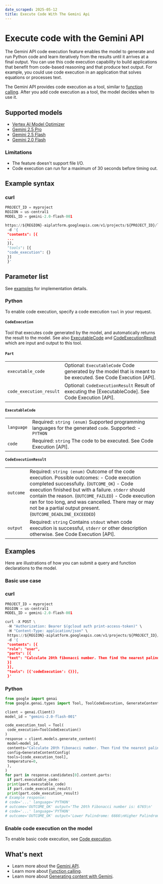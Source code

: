 ```yaml
---
date_scraped: 2025-05-12
title: Execute Code With The Gemini Api
---
```


# Execute code with the Gemini API 

The Gemini API code execution feature enables the model to generate and run
Python code and learn iteratively from the results until it arrives at a final
output. You can use this code execution capability to build applications that
benefit from code-based reasoning and that produce text output. For example,
you could use code execution in an application that solves equations or
processes text.

The Gemini API provides code execution as a tool, similar to
[function calling](https://cloud.google.com/vertex-ai/generative-ai/docs/model-reference/function-calling). After
you add code execution as a tool, the model decides when to use it.

## Supported models

- [Vertex AI Model Optimizer](https://cloud.google.com/vertex-ai/generative-ai/docs/model-reference/vertex-ai-model-optimizer)
- [Gemini 2.5 Pro](https://cloud.google.com/vertex-ai/generative-ai/docs/models/gemini/2-5-pro)
- [Gemini 2.5 Flash](../models/gemini/2-5-flash.md)
- [Gemini 2.0 Flash](../models/gemini/2-0-flash.md)

### Limitations

- The feature doesn't support file I/O.
- Code execution can run for a maximum of 30 seconds before timing out.

## Example syntax

### curl

```python
PROJECT_ID = myproject
REGION = us-central1
MODEL_ID = gemini-2.0-flash-001

https://${REGION}-aiplatform.googleapis.com/v1/projects/${PROJECT_ID}/locations/${REGION}/publishers/google/models/${MODEL_ID}:generateContent \
 -d '{
 "contents": [{
 ...
 }],
 "tools": [{
 "code_execution": {}
 }]
 }'
```

## Parameter list

See [examples](#examples) for implementation details.

### Python

To enable code execution, specify a code execution `tool` in your request.

#### `CodeExecution`

Tool that executes code generated by the model, and automatically returns the result to the model. See also [ExecutableCode](#executablecode) and [CodeExecutionResult](#codeexecutionresult) which are input and output to this tool.

#### `Part`

| | |
| --- | --- |
| `executable_code` | Optional: `ExecutableCode` Code generated by the model that is meant to be executed. See Code Execution [API]. |
| `code_execution_result` | Optional: `CodeExecutionResult` Result of executing the [ExecutableCode]. See Code Execution [API]. |

#### `ExecutableCode`

| | |
| --- | --- |
| `language` | Required: `string (enum)` Supported programming languages for the generated `code`. Supported: - `PYTHON` |
| `code` | Required: `string` The code to be executed. See Code Execution [API]. |

#### `CodeExecutionResult`

| | |
| --- | --- |
| `outcome` | Required: `string (enum)` Outcome of the code execution. Possible outcomes: - Code execution completed successfully. (`OUTCOME_OK`) - Code execution finished but with a failure. `stderr` should contain the reason. (`OUTCOME_FAILED`) - Code execution ran for too long, and was cancelled. There may or may not be a partial output present. (`OUTCOME_DEADLINE_EXCEEDED`) |
| `output` | Required: `string` Contains `stdout` when code execution is successful, `stderr` or other description otherwise. See Code Execution [API]. |

## Examples

Here are illustrations of how you can submit a query and function declarations to the model.

### Basic use case

### curl

```python
PROJECT_ID = myproject
REGION = us-central1
MODEL_ID = gemini-2.0-flash-001

curl -X POST \
 -H "Authorization: Bearer $(gcloud auth print-access-token)" \
 -H "Content-Type: application/json" \
 https://${REGION}-aiplatform.googleapis.com/v1/projects/${PROJECT_ID}/locations/${REGION}/publishers/google/models/${MODEL_ID}:generateContent \
 -d '{
 "contents": [{
 "role": "user",
 "parts": [{
 "text": "Calculate 20th fibonacci number. Then find the nearest palindrome to it."
 }]
 }],
 "tools": [{'codeExecution': {}}],
 }'
```

### Python

```python
from google import genai
from google.genai.types import Tool, ToolCodeExecution, GenerateContentConfig

client = genai.Client()
model_id = "gemini-2.0-flash-001"

code_execution_tool = Tool(
 code_execution=ToolCodeExecution()
)
response = client.models.generate_content(
 model=model_id,
 contents="Calculate 20th fibonacci number. Then find the nearest palindrome to it.",
 config=GenerateContentConfig(
 tools=[code_execution_tool],
 temperature=0,
 ),
)
for part in response.candidates[0].content.parts:
 if part.executable_code:
 print(part.executable_code)
 if part.code_execution_result:
 print(part.code_execution_result)
# Example response:
# code='...' language='PYTHON'
# outcome='OUTCOME_OK' output='The 20th Fibonacci number is: 6765\n'
# code='...' language='PYTHON'
# outcome='OUTCOME_OK' output='Lower Palindrome: 6666\nHigher Palindrome: 6776\nNearest Palindrome to 6765: 6776\n'
```

### Enable code execution on the model

To enable basic code execution, see [Code execution](../multimodal/code-execution_1.md).

## What's next

- Learn more about the [Gemini
 API](gemini.md).
- Learn more about [Function
 calling](https://cloud.google.com/vertex-ai/generative-ai/docs/multimodal/function-calling).
- Learn more about [Generating content with Gemini](https://cloud.google.com/vertex-ai/generative-ai/docs/model-reference/inference).